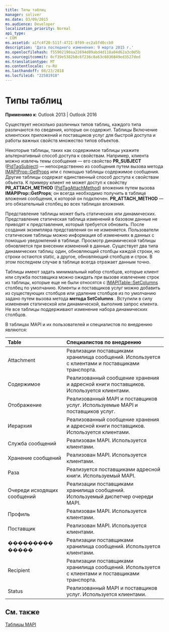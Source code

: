 ```yaml
---
title: Типы таблиц
manager: soliver
ms.date: 03/09/2015
ms.audience: Developer
localization_priority: Normal
api_type:
- COM
ms.assetid: a1fc4f20-511f-4721-8f09-ec2a5fd0ccb0
description: 'Дата последнего изменения: 9 марта 2015 г.'
ms.openlocfilehash: f55902190aa22694d89abd4d118a04d62a3c0d5b
ms.sourcegitcommit: 0cf39e5382b8c6f236c8a63c6036849ed3527ded
ms.translationtype: MT
ms.contentlocale: ru-RU
ms.lasthandoff: 08/23/2018
ms.locfileid: "22581918"
---
```

# <a name="types-of-tables"></a>Типы таблиц

  
  
**Применимо к**: Outlook 2013 | Outlook 2016 
  
Существует несколько различных типов таблиц, каждого типа различаются по сведения, которые он содержит. Таблицы Включение клиентских приложений и поставщиков услуг для быстрой доступа и работы важных свойств множество типов объектов. 
  
Некоторые таблицы, таких как содержимое таблицы укажите альтернативный способ доступа к свойствам. Например, клиента можно извлечь темы сообщения — его свойство **PR_SUBJECT** ([PidTagSubject](pidtagsubject-canonical-property.md)) — непосредственно из сообщения путем вызова метода [IMAPIProp::GetProps](imapiprop-getprops.md) или с помощью таблицы содержимое сообщения. Другие таблицы содержат единственный способ доступа к свойствам объекта. К примеру клиент не может доступ к свойству **PR_ATTACH_METHOD** ([PidTagAttachMethod](pidtagattachmethod-canonical-property.md)) вложения путем вызова **IMAPIProp::GetProps**; он всегда необходимо получить в таблице вложения сообщения, к которой он подключен. **PR_ATTACH_METHOD** — это обязательный столбец во всех таблицах вложения. 
  
Представление таблицы может быть статических или динамических. Представление статическая таблица изменений в базовом данные не приводят к представления, который требуется обновить. После создания экземпляра представления он не изменяется. Пользователи статические таблицы можно информация об изменениях в данных с помощью уведомлений в таблице. Просмотр динамической таблицы обновляется при внесении изменений в данные. Существует два типа динамических таблиц: один, обновляющий столбцы каждой строки, но строки остаются static, а другое, обновляющий столбцов и строк. В этом последнем случае в таблице всегда отражает данным точно.
  
Таблицы имеют задать минимальный набор столбцов, которые клиент или служба поставщика можно ожидать при вызове извлечение строк из таблицы, которые еще не были относятся с [IMAPITable::SetColumns](imapitable-setcolumns.md) столбец по умолчанию. Клиенты и поставщиков услуг можно добавить из существующих столбцов или удаление столбцов из по умолчанию задано путем вызова метода **метода SetColumns** . Вступили в силу изменения статической или динамической, выполнив запрос клиента. Не все таблицы поддерживают изменение набора динамических столбцов. 
  
В таблицах MAPI и их пользователей и специалистов по внедрению являются:
  
|**Table**|**Специалистов по внедрению**|
|:-----|:-----|
|Attachment  <br/> |Реализации поставщиками хранилища сообщений. Используется с клиентами и поставщиками транспорта.  <br/> |
|Содержимое  <br/> |Реализованный сообщение хранения и адресной книги поставщиков. Используется клиентами.  <br/> |
|Отображение  <br/> |Реализованный MAPI и поставщиков услуг. Используемые MAPI и поставщиков услуг.  <br/> |
|Иерархия  <br/> |Реализованный сообщение хранения и адресной книги поставщиков. Используется клиентами.  <br/> |
|Служба сообщений  <br/> |Реализован MAPI. Используется клиентами.  <br/> |
|Хранение сообщений  <br/> |Реализован MAPI. Используется клиентами.  <br/> |
|Раза  <br/> |Реализуется поставщиками адресной книги. Используемый MAPI.  <br/> |
|Очереди исходящих сообщений  <br/> |Реализации поставщиками хранилища сообщений. Используемый диспетчер очереди MAPI.  <br/> |
|Профиль  <br/> |Реализован MAPI. Используется клиентами.  <br/> |
|Поставщик  <br/> |Реализован MAPI. Используется клиентами.  <br/> |
|��������� �����  <br/> |Реализации поставщиками хранилища сообщений. Используется клиентами.  <br/> |
|Recipient  <br/> |Реализации поставщиками хранилища сообщений. Используется с клиентами и поставщиками транспорта.  <br/> |
|Status  <br/> |Реализованный MAPI и поставщиков услуг. Используется клиентами.  <br/> |
   
## <a name="see-also"></a>См. также



[Таблицы MAPI](mapi-tables.md)

